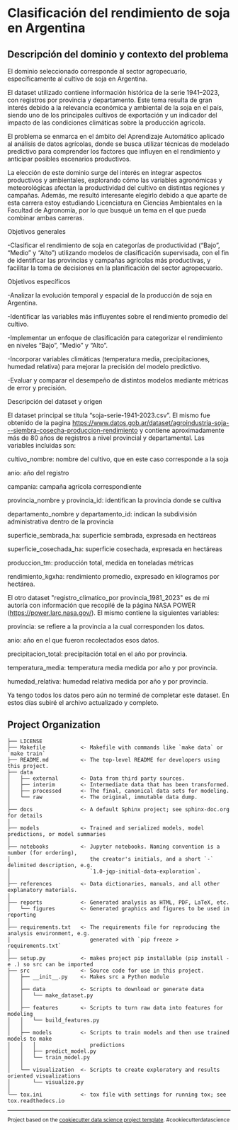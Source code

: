 Clasificación del rendimiento de soja en Argentina
==============================

## **Descripción del dominio y contexto del problema**

El dominio seleccionado corresponde al sector agropecuario, específicamente al 
cultivo de soja en Argentina. 

El dataset utilizado contiene información histórica de la serie 1941–2023, con registros 
por provincia y departamento. Este tema resulta de gran interés debido a la relevancia 
económica y ambiental de la soja en el país, siendo uno de los principales cultivos de 
exportación y un indicador del impacto de las condiciones climáticas sobre la 
producción agrícola. 

El problema se enmarca en el ámbito del Aprendizaje Automático aplicado al análisis de 
datos agrícolas, donde se busca utilizar técnicas de modelado predictivo para 
comprender los factores que influyen en el rendimiento y anticipar posibles escenarios 
productivos. 

La elección de este dominio surge del interés en integrar aspectos productivos y 
ambientales, explorando cómo las variables agronómicas y meteorológicas afectan la 
productividad del cultivo en distintas regiones y campañas. Además, me resultó 
interesante elegirlo debido a que aparte de esta carrera estoy estudiando Licenciatura 
en Ciencias Ambientales en la Facultad de Agronomía, por lo que busqué un tema en el 
que pueda combinar ambas carreras. 

Objetivos generales 

-Clasificar el rendimiento de soja en categorías de productividad (“Bajo”, “Medio” y “Alto”) 
utilizando modelos de clasificación supervisada, con el fin de identificar las provincias y 
campañas agrícolas más productivas, y facilitar la toma de decisiones en la planificación 
del sector agropecuario. 

Objetivos específicos 

-Analizar la evolución temporal y espacial de la producción de soja en Argentina.

-Identificar las variables más influyentes sobre el rendimiento promedio del cultivo. 

-Implementar un enfoque de clasificación para categorizar el rendimiento en niveles 
“Bajo”, “Medio” y “Alto”. 

-Incorporar variables climáticas (temperatura media, precipitaciones, humedad relativa) 
para mejorar la precisión del modelo predictivo. 

-Evaluar y comparar el desempeño de distintos modelos mediante métricas de error y 
precisión.

Descripción del dataset y origen

El dataset principal se titula “soja-serie-1941-2023.csv”. El mismo fue obtenido de la pagina https://www.datos.gob.ar/dataset/agroindustria-soja---siembra-cosecha-produccion-rendimiento y contiene aproximadamente más de 80 años de registros a nivel provincial y departamental. Las variables incluidas son:


cultivo_nombre: nombre del cultivo, que en este caso corresponde a la soja

anio: año del registro

campania: campaña agrícola correspondiente

provincia_nombre y provincia_id: identifican la provincia donde se cultiva

departamento_nombre y departamento_id: indican la subdivisión administrativa dentro de la provincia

superficie_sembrada_ha: superficie sembrada, expresada en hectáreas

superficie_cosechada_ha: superficie cosechada, expresada en hectáreas

produccion_tm: producción total, medida en toneladas métricas

rendimiento_kgxha: rendimiento promedio, expresado en kilogramos por hectárea. 

El otro dataset "registro_climatico_por provincia_1981_2023" es de mi autoría con información que recopilé de la página NASA POWER (https://power.larc.nasa.gov/). El mismo contiene la siguientes variables:

provincia: se refiere a la provincia a la cual corresponden los datos.

anio: año en el que fueron recolectados esos datos.

precipitacion_total: precipitación total en el año por provincia.

temperatura_media: temperatura media medida por año y por provincia.

humedad_relativa: humedad relativa medida por año y por provincia.

Ya tengo todos los datos pero aún no terminé de completar este dataset. En estos días subiré el archivo actualizado y completo.

Project Organization
------------

    ├── LICENSE
    ├── Makefile           <- Makefile with commands like `make data` or `make train`
    ├── README.md          <- The top-level README for developers using this project.
    ├── data
    │   ├── external       <- Data from third party sources.
    │   ├── interim        <- Intermediate data that has been transformed.
    │   ├── processed      <- The final, canonical data sets for modeling.
    │   └── raw            <- The original, immutable data dump.
    │
    ├── docs               <- A default Sphinx project; see sphinx-doc.org for details
    │
    ├── models             <- Trained and serialized models, model predictions, or model summaries
    │
    ├── notebooks          <- Jupyter notebooks. Naming convention is a number (for ordering),
    │                         the creator's initials, and a short `-` delimited description, e.g.
    │                         `1.0-jqp-initial-data-exploration`.
    │
    ├── references         <- Data dictionaries, manuals, and all other explanatory materials.
    │
    ├── reports            <- Generated analysis as HTML, PDF, LaTeX, etc.
    │   └── figures        <- Generated graphics and figures to be used in reporting
    │
    ├── requirements.txt   <- The requirements file for reproducing the analysis environment, e.g.
    │                         generated with `pip freeze > requirements.txt`
    │
    ├── setup.py           <- makes project pip installable (pip install -e .) so src can be imported
    ├── src                <- Source code for use in this project.
    │   ├── __init__.py    <- Makes src a Python module
    │   │
    │   ├── data           <- Scripts to download or generate data
    │   │   └── make_dataset.py
    │   │
    │   ├── features       <- Scripts to turn raw data into features for modeling
    │   │   └── build_features.py
    │   │
    │   ├── models         <- Scripts to train models and then use trained models to make
    │   │   │                 predictions
    │   │   ├── predict_model.py
    │   │   └── train_model.py
    │   │
    │   └── visualization  <- Scripts to create exploratory and results oriented visualizations
    │       └── visualize.py
    │
    └── tox.ini            <- tox file with settings for running tox; see tox.readthedocs.io


--------

<p><small>Project based on the <a target="_blank" href="https://drivendata.github.io/cookiecutter-data-science/">cookiecutter data science project template</a>. #cookiecutterdatascience</small></p>
